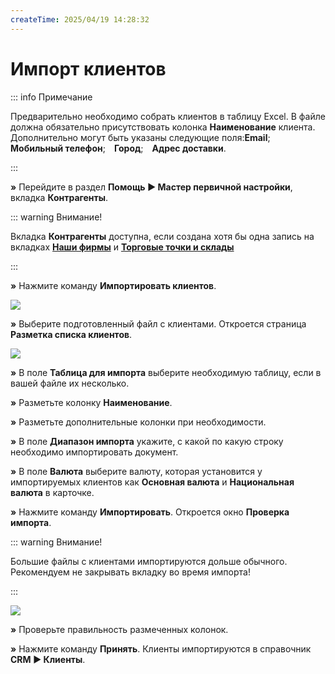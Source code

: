 ```yaml
---
createTime: 2025/04/19 14:28:32
---
```

# Импорт клиентов

::: info Примечание

Предварительно необходимо собрать клиентов в таблицу Excel. В файле должна обязательно присутствовать колонка **Наименование** клиента. Дополнительно могут быть указаны следующие поля:**Email**;&emsp;**Мобильный телефон**;&emsp;**Город**;&emsp;**Адрес доставки**.

:::

**»** Перейдите в раздел **Помощь ► Мастер первичной настройки**, вкладка **Контрагенты**.

::: warning Внимание!

Вкладка **Контрагенты** доступна, если создана хотя бы одна запись на вкладках [**Наши фирмы**](./dobavlenie_kartochki_vashej_firmy.md) и [**Торговые точки и склады**](./dobavlenie_torgovoj_tochki_i_sklada.md) 

:::

**»** Нажмите команду **Импортировать клиентов**.

![](../../assets/guide/Aspose.Words.6f13226c-9016-4dda-be57-653ed66d987a.096.png)

**»** Выберите подготовленный файл с клиентами. Откроется страница **Разметка списка клиентов**.

![](../../assets/guide/Aspose.Words.6f13226c-9016-4dda-be57-653ed66d987a.097.png)

**»** В поле **Таблица для импорта** выберите необходимую таблицу, если в вашей файле их несколько.

**»** Разметьте колонку **Наименование**.

**»** Разметьте дополнительные колонки при необходимости.

**»** В поле **Диапазон импорта** укажите, с какой по какую строку необходимо импортировать документ.

**»** В поле **Валюта** выберите валюту, которая установится у импортируемых клиентов как **Основная валюта** и **Национальная валюта** в карточке.

**»** Нажмите команду **Импортировать**. Откроется окно **Проверка импорта**.

::: warning Внимание!

Большие файлы с клиентами импортируются дольше обычного. Рекомендуем не закрывать вкладку во время импорта!

:::

![](../../assets/guide/Aspose.Words.6f13226c-9016-4dda-be57-653ed66d987a.098.png)

**»** Проверьте правильность размеченных колонок.

**»** Нажмите команду **Принять**. Клиенты импортируются в справочник **CRM ► Клиенты**.